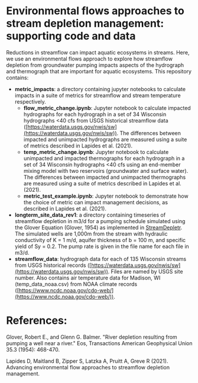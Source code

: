 # Environmental flows approaches to stream depletion management: supporting code and data

Reductions in streamflow can impact aquatic ecosystems in streams. Here, we use an environmental flows approach to explore how streamflow depletion from groundwater pumping impacts aspects of the hydrograph and thermograph that are important for aquatic ecosystems. This repository contains:
* **metric_impacts**: a directory containing jupyter notebooks to calculate impacts in a suite of metrics for streamflow and stream temperature respectively.
    * **flow_metric_change.ipynb**: Jupyter notebook to calculate impacted hydrographs for each hydrograph in a set of 34 Wisconsin hydrographs <40 cfs from USGS historical streamflow data ([https://waterdata.usgs.gov/nwis/sw](https://waterdata.usgs.gov/nwis/sw)). The differences between impacted and unimpacted hydrographs are measured using a suite of metrics described in Lapides et al. (2021).
    * **temp_metric_change.ipynb**: Jupyter notebook to calculate unimpacted and impacted thermographs for each hydrograph in a set of 34 Wisconsin hydrographs <40 cfs using an end-member mixing model with two reservoirs (groundwater and surface water). The differences between impacted and unimpacted thermographs are measured using a suite of metrics described in Lapides et al. (2021).
    * **metric_test_example.ipynb**: Jupyter notebook to demonstrate how the choice of metric can impact management decisions, as described in Lapides et al. (2021).
* **longterm_site_data_rev1**: a directory containing timeseries of streamflow depletion in m3/d for a pumping schedule simulated using the Glover Equation (Glover, 1954) as implemented in [StreamDepletr](https://cran.r-project.org/web/packages/streamDepletr/index.html). The simulated wells are 1,000m from the stream with  hydraulic conductivity of K = 1 m/d, aquifer thickness of b = 100 m, and specific yield of Sy = 0.2. The pump rate is given in the file name for each file in m3/d.
* **streamflow_data**: hydrograph data for each of 135 Wisconsin streams from USGS historical records ([https://waterdata.usgs.gov/nwis/sw](https://waterdata.usgs.gov/nwis/sw)). Files are named by USGS site number. Also contains air temperature data for Madison, WI (temp_data_noaa.csv) from NOAA climate records ([https://www.ncdc.noaa.gov/cdo-web/](https://www.ncdc.noaa.gov/cdo-web/)).


# References:

Glover, Robert E., and Glenn G. Balmer. "River depletion resulting from pumping a well near a river." Eos, Transactions American Geophysical Union 35.3 (1954): 468-470.

Lapides D, Maitland B, Zipper S, Latzka A, Pruitt A, Greve R (2021). Advancing environmental flow approaches to streamflow depletion management.
